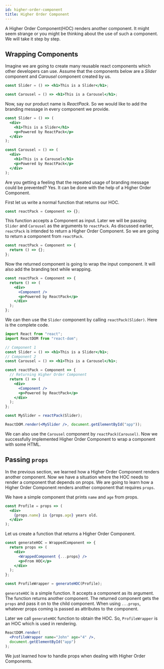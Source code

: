 ```yaml
---
id: higher-order-component
title: Higher Order Component
---
```


A Higher Order Component(HOC) renders another component. It might seem strange or you might be thinking about the use of such a component. We will take it step by step.

## Wrapping Components

Imagine we are going to create many reusable react components which other developers can use. Assume that the components below are a _Slider_ component and _Carousel_ component created by us.

```jsx
const Slider = () => <h1>This is a Slider</h1>;

const Carousel = () => <h1>This is a Carousel</h1>;
```

Now, say our product name is _ReactPack_. So we would like to add the branding message in every component we provide.

```jsx
const Slider = () => (
  <div>
    <h1>This is a Slider</h1>
    <p>Powered by ReactPack</p>
  </div>
);

const Carousel = () => (
  <div>
    <h1>This is a Carousel</h1>
    <p>Powered by ReactPack</p>
  </div>
);
```

Are you getting a feeling that the repeated usage of branding message could be prevented? Yes. It can be done with the help of a Higher Order Component.

First let us write a normal function that returns our HOC.

```javascript
const reactPack = Component => {};
```

This function accepts a Component as input. Later we will be passing `Slider` and `Carousel` as the arguments to `reactPack`. As discussed earlier, `reactPack` is intended to return a Higher Order Component. So we are going to return a component from `reactPack`.

```javascript
const reactPack = Component => {
  return () => {};
};
```

Now the returned component is going to wrap the input component. It will also add the branding text while wrapping.

```jsx
const reactPack = Component => {
  return () => (
    <div>
      <Component />
      <p>Powered by ReactPack</p>
    </div>
  );
};
```

We can then use the `Slider` component by calling `reactPack(Slider)`. Here is the complete code.

```jsx
import React from "react";
import ReactDOM from "react-dom";

// Component 1
const Slider = () => <h1>This is a Slider</h1>;
// Component 2
const Carousel = () => <h1>This is a Carousel</h1>;

const reactPack = Component => {
  // Returning Higher Order Component
  return () => (
    <div>
      <Component />
      <p>Powered by ReactPack</p>
    </div>
  );
};

const MySlider = reactPack(Slider);

ReactDOM.render(<MySlider />, document.getElementById("app"));
```

We can also use the `Carousel` component by `reactPack(Carousel)`. Now we successfully implemented Higher Order Component to wrap a component with some HTML.

## Passing `props`

In the previous section, we learned how a Higher Order Component renders another component. Now we have a situation where the HOC needs to render a component that depends on props. We are going to learn how a Higher Order Component renders another component that requires `props`.

We have a simple component that prints `name` and `age` from props.

```jsx
const Profile = props => (
  <div>
    {props.name} is {props.age} years old.
  </div>
);
```

Let us create a function that returns a Higher Order Component.

```jsx
const generateHOC = WrappedComponent => {
  return props => (
    <div>
      <WrappedComponent {...props} />
      <p>From HOC</p>
    </div>
  );
};

const ProfileWrapper = generateHOC(Profile);
```

`generateHOC` is a simple function. It accepts a component as its argument. The function returns another component. The returned component gets the `props` and pass it on to the child component. When using `...props`, whatever props coming is passed as attributes to the component.

Later we call `generateHOC` function to obtain the HOC. So, `ProfileWrapper` is an HOC which is used in rendering.

```jsx
ReactDOM.render(
  <ProfileWrapper name="John" age="4" />,
  document.getElementById("app")
);
```

We just learned how to handle props when dealing with Higher Order Components.
